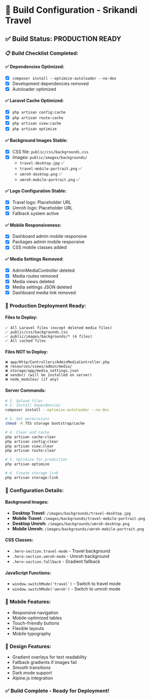 # 🚀 Build Configuration - Srikandi Travel

## ✅ Build Status: PRODUCTION READY

### 📋 Build Checklist Completed:

#### ✅ **Dependencies Optimized:**
- [x] `composer install --optimize-autoloader --no-dev`
- [x] Development dependencies removed
- [x] Autoloader optimized

#### ✅ **Laravel Cache Optimized:**
- [x] `php artisan config:cache`
- [x] `php artisan route:cache`
- [x] `php artisan view:cache`
- [x] `php artisan optimize`

#### ✅ **Background Images Stable:**
- [x] CSS file: `public/css/backgrounds.css`
- [x] Images: `public/images/backgrounds/`
  - `travel-desktop.jpg` ✅
  - `travel-mobile-portrait.png` ✅
  - `umroh-desktop.png` ✅
  - `umroh-mobile-portrait.png` ✅

#### ✅ **Logo Configuration Stable:**
- [x] Travel logo: Placeholder URL
- [x] Umroh logo: Placeholder URL
- [x] Fallback system active

#### ✅ **Mobile Responsiveness:**
- [x] Dashboard admin mobile responsive
- [x] Packages admin mobile responsive
- [x] CSS mobile classes added

#### ✅ **Media Settings Removed:**
- [x] AdminMediaController deleted
- [x] Media routes removed
- [x] Media views deleted
- [x] Media settings JSON deleted
- [x] Dashboard media link removed

### 🎯 **Production Deployment Ready:**

#### **Files to Deploy:**
```
✅ All Laravel files (except deleted media files)
✅ public/css/backgrounds.css
✅ public/images/backgrounds/* (4 files)
✅ All cached files
```

#### **Files NOT to Deploy:**
```
❌ app/Http/Controllers/AdminMediaController.php
❌ resources/views/admin/media/
❌ storage/app/media_settings.json
❌ vendor/ (will be installed on server)
❌ node_modules/ (if any)
```

#### **Server Commands:**
```bash
# 1. Upload files
# 2. Install dependencies
composer install --optimize-autoloader --no-dev

# 3. Set permissions
chmod -R 755 storage bootstrap/cache

# 4. Clear and cache
php artisan cache:clear
php artisan config:clear
php artisan view:clear
php artisan route:clear

# 5. Optimize for production
php artisan optimize

# 6. Create storage link
php artisan storage:link
```

### 🔧 **Configuration Details:**

#### **Background Images:**
- **Desktop Travel:** `/images/backgrounds/travel-desktop.jpg`
- **Mobile Travel:** `/images/backgrounds/travel-mobile-portrait.png`
- **Desktop Umroh:** `/images/backgrounds/umroh-desktop.png`
- **Mobile Umroh:** `/images/backgrounds/umroh-mobile-portrait.png`

#### **CSS Classes:**
- `.hero-section.travel-mode` - Travel background
- `.hero-section.umroh-mode` - Umroh background
- `.hero-section.fallback` - Gradient fallback

#### **JavaScript Functions:**
- `window.switchMode('travel')` - Switch to travel mode
- `window.switchMode('umroh')` - Switch to umroh mode

### 📱 **Mobile Features:**
- Responsive navigation
- Mobile-optimized tables
- Touch-friendly buttons
- Flexible layouts
- Mobile typography

### 🎨 **Design Features:**
- Gradient overlays for text readability
- Fallback gradients if images fail
- Smooth transitions
- Dark mode support
- Alpine.js integration

### ✅ **Build Complete - Ready for Deployment!** 